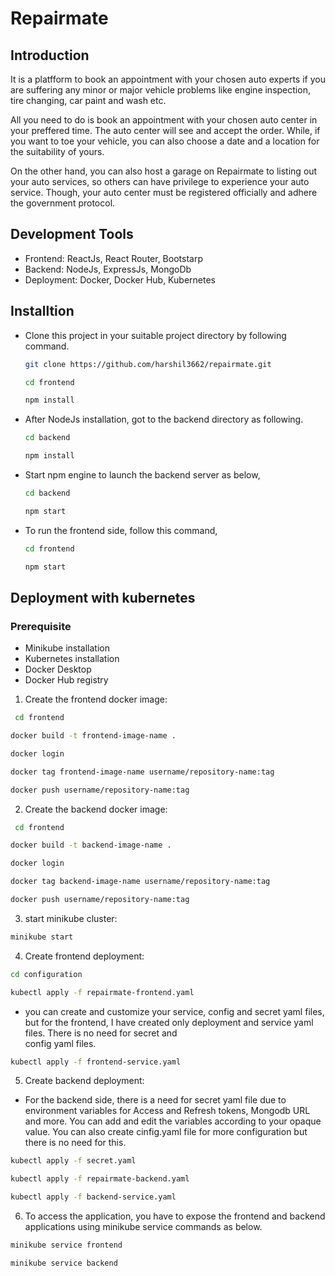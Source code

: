 # Repairmate

## Introduction

It is a platfform to book an appointment with your chosen auto experts if you are suffering any minor or major vehicle problems like engine inspection, tire changing, car paint and wash etc.

All you need to do is book an appointment with your chosen auto center in your preffered time. The auto center will see and accept the order. While, if you want to toe your vehicle, you can also choose a date and a location for the suitability of yours.

On the other hand, you can also host a garage on Repairmate to listing out your auto services, so others can have privilege to experience your auto service. Though, your auto center must be
registered officially and adhere the government protocol.

## Development Tools

- Frontend: ReactJs, React Router, Bootstarp
- Backend: NodeJs, ExpressJs, MongoDb
- Deployment: Docker, Docker Hub, Kubernetes

## Installtion

- Clone this project in your suitable project directory by following command.
  
  ```bash
  git clone https://github.com/harshil3662/repairmate.git
  ```
  ```bash
  cd frontend
  ```
  ```bash
  npm install
  ```
- After NodeJs installation, got to the backend directory as following.
  
  ```bash
  cd backend
  ```
  ```bash
  npm install
  ```
- Start npm engine to launch the backend server as below,
  
  ```bash
  cd backend
  ```
  ```bash
  npm start
  ```
- To run the frontend side, follow this command,
  
  ```bash
  cd frontend
  ```
  ```bash
  npm start
  ```

## Deployment with kubernetes

### Prerequisite

- Minikube installation
- Kubernetes installation
- Docker Desktop
- Docker Hub registry

1. Create the frontend docker image:
   
  ```bash
   cd frontend
  ```
  ```bash
  docker build -t frontend-image-name .
  ```
  ```bash
  docker login
  ```
  ```bash
  docker tag frontend-image-name username/repository-name:tag
  ```
  ```bash
  docker push username/repository-name:tag
  ```

2. Create the backend docker image:
   
  ```bash
   cd frontend
  ```
  ```bash
  docker build -t backend-image-name .
  ```
  ```bash
  docker login
  ```
  ```bash
  docker tag backend-image-name username/repository-name:tag
  ```
  ```bash
  docker push username/repository-name:tag
  ```

3. start minikube cluster:
   
  ```bash
  minikube start
  ```

4. Create frontend deployment:
   
  ```bash
  cd configuration
  ```
  ```bash
  kubectl apply -f repairmate-frontend.yaml
  ```

  - you can create and customize your service, config and secret yaml files, but for the frontend, I have created only deployment and service yaml files. There is no need for secret and   
    config yaml files.
    
  ```bash
  kubectl apply -f frontend-service.yaml
  ```

5. Create backend deployment:
    
  - For the backend side, there is a need for secret yaml file due to environment variables for Access and Refresh tokens, Mongodb URL and more. You can add and edit the variables 
    according to your opaque value. You can also create cinfig.yaml file for more configuration but there is no need for this.
    
  ```bash
  kubectl apply -f secret.yaml
  ```
  ```bash
  kubectl apply -f repairmate-backend.yaml
  ```
  ```bash
  kubectl apply -f backend-service.yaml
  ```

6. To access the application, you have to expose the frontend and backend applications using minikube service commands as below.

  ```bash
  minikube service frontend
  ```
  ```bash
  minikube service backend
  ```

